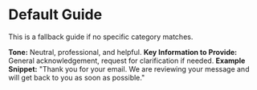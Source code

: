 # Default Guide

This is a fallback guide if no specific category matches.
 
**Tone:** Neutral, professional, and helpful.
**Key Information to Provide:** General acknowledgement, request for clarification if needed.
**Example Snippet:** "Thank you for your email. We are reviewing your message and will get back to you as soon as possible." 